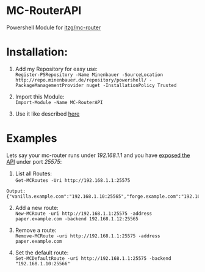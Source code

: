 # MC-RouterAPI
 Powershell Module for [itzg/mc-router](https://github.com/itzg/mc-router)

# Installation: 
1. Add my Repository for easy use: \
`Register-PSRepository -Name Minenbauer -SourceLocation http://repo.minenbauer.de/repository/powershell/ -PackageManagementProvider nuget -InstallationPolicy Trusted`

2. Import this Module: \
`Import-Module -Name MC-RouterAPI`

3. Use it like described [here](#Examples)

# Examples
Lets say your mc-router runs under *192.168.1.1* and you have [exposed the API](https://github.com/itzg/mc-router#usage) under port *25575*:
1. List all Routes: \
`Get-MCRoutes -Uri http://192.168.1.1:25575`
```
Output:
{"vanilla.example.com":"192.168.1.10:25565","forge.example.com":"192.168.1.11:25565"}
```

2. Add a new route: \
`New-MCRoute -uri http://192.168.1.1:25575 -address paper.example.com -backend 192.168.1.12:25565`

3. Remove a route: \
`Remove-MCRoute -uri http://192.168.1.1:25575 -address paper.example.com`

4. Set the default route: \
`Set-MCDefaultRoute -uri http://192.168.1.1:25575 -backend "192.168.1.10:25566"`